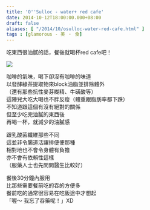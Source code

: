```yaml
---
title: 'O''Sulloc - water+ red cafe'
date: 2014-10-12T18:00:00.000+08:00
draft: false
aliases: [ "/2014/10/osulloc-water-red-cafe.html" ]
tags : [glamorous - 美 ‧ 食]
---
```


吃東西很油膩的話，餐後就喝杯red cafe吧！  

![](/images/osullocredcafe.jpg)

咖啡的氣味，喝下卻沒有咖啡的味道  
以發酵綠茶提取物來block油脂並排除體外  
（還有那些抗性麥芽糊精、牛磺酸等）  
這陣兒大吃大喝也不胖反瘦（體重跟脂肪率都下跌）  
不知道跟這個有沒有絕對的關係  
但至少吃完油膩的東西後  
再喝一杯，就減少的油膩感  
  
跟乳酸菌纖維那些不同  
這並非令腸道活躍排便便那種  
相對地也不會令身體有負擔  
亦不會有依賴性這樣  
（服藥人士也先問問醫生比較好）  
  
餐後30分鐘內服用  
比那些需要餐前吃的吞的方便多  
餐前吃的通常很容易在吃飯途中才想起  
「喔～ 我忘了吞藥呢！」XD
